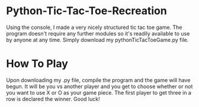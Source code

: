 # Python-Tic-Tac-Toe-Recreation
Using the console, I made a very nicely structured tic tac toe game. The program doesn't require any further modules so it's readily available to use by anyone at any time. Simply download my pythonTicTacToeGame.py file. 

# How To Play
Upon downloading my .py file, compile the program and the game will have begun. It will be you vs another player and you get to choose whether or not you want to use X or O as your game piece. The first player to get three in a row is declared the winner. Good luck!
